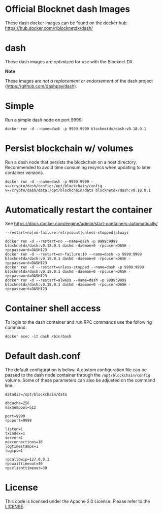 Official Blocknet dash Images
=================================

These dash docker images can be found on the docker hub: https://hub.docker.com/r/blocknetdx/dash/

dash
========

These dash images are optimized for use with the Blocknet DX.

**Note**

These images are _not a replacement or endorsement_ of the dash project (https://github.com/dashpay/dash).


Simple
======

Run a simple dash node on port 9999:
```
docker run -d --name=dash -p 9999:9999 blocknetdx/dash:v0.18.0.1
```


Persist blockchain w/ volumes
=============================

Run a dash node that persists the blockchain on a host directory. Recommended to avoid time consuming resyncs when updating to later container versions.
```
docker run -d --name=dash -p 9999:9999 -v=/crypto/dash/config:/opt/blockchain/config -v=/crypto/dash/data:/opt/blockchain/data blocknetdx/dash:v0.18.0.1
```


Automatically restart the container
===================================

See https://docs.docker.com/engine/admin/start-containers-automatically/

`--restart=no|on-failure:retrycount|unless-stopped|always`

```
docker run -d --restart=no --name=dash -p 9999:9999 blocknetdx/dash:v0.18.0.1 dashd -daemon=0 -rpcuser=DASH -rpcpassword=DASH123
docker run -d --restart=on-failure:10 --name=dash -p 9999:9999 blocknetdx/dash:v0.18.0.1 dashd -daemon=0 -rpcuser=DASH -rpcpassword=DASH123
docker run -d --restart=unless-stopped --name=dash -p 9999:9999 blocknetdx/dash:v0.18.0.1 dashd -daemon=0 -rpcuser=DASH -rpcpassword=DASH123
docker run -d --restart=always --name=dash -p 9999:9999 blocknetdx/dash:v0.18.0.1 dashd -daemon=0 -rpcuser=DASH -rpcpassword=DASH123
```


Container shell access
======================

To login to the dash container and run RPC commands use the following command:
```
docker exec -it dash /bin/bash
```


Default dash.conf
=====================

The default configuration is below. A custom configuration file can be passed to the dash  node container through the `/opt/blockchain/config` volume. Some of these parameters can also be adjusted on the command line.
```
datadir=/opt/blockchain/data

dbcache=256
maxmempool=512

port=9999
rpcport=9998

listen=1
txindex=1
server=1
maxconnections=16
logtimestamps=1
logips=1

rpcallowip=127.0.0.1
rpcwaittimeout=30
rpcclienttimeout=30
```


License
=======

This code is licensed under the Apache 2.0 License. Please refer to the [LICENSE](https://github.com/BlocknetDX/dockerimages/blob/master/LICENSE).